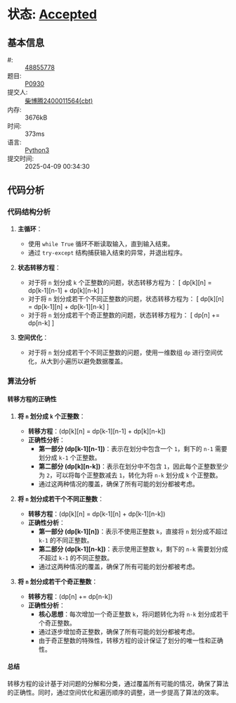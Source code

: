<h1>状态: <a href="http://dsbpython.openjudge.cn/dspythonbook/solution/48855778/" class="result-right">Accepted</a></h1>
<div class="compile-info">
<h2>基本信息</h2>
<dl>
	<dt>#:</dt>
	<dd><a href="/dspythonbook/solution/48855778/">48855778</a></dd>
	<dt>题目:</dt>
	<dd><a href="/dspythonbook/P0930/">P0930</a></dd>
	<dt>提交人:</dt>
	<dd><a class="user-anchor" href="http://openjudge.cn/user/1458599/in/group-491/">柴博腾2400011564(cbt)</a></dd>
		<dt>内存:</dt>
	<dd>3676kB</dd>
			<dt>时间:</dt>
	<dd>373ms</dd>
		<dt>语言:</dt>
	<dd><a href="/dspythonbook/solution/48855778/">Python3</a></dd>
	<dt>提交时间:</dt>
	<dd>2025-04-09 00:34:30</dd>
</dl>
</div>

## 代码分析

### 代码结构分析

1. **主循环**：
   - 使用 `while True` 循环不断读取输入，直到输入结束。
   - 通过 `try-except` 结构捕获输入结束的异常，并退出程序。

1. **状态转移方程**：
   - 对于将 `n` 划分成 `k` 个正整数的问题，状态转移方程为：
     \[
     dp[k][n] = dp[k-1][n-1] + dp[k][n-k]
     \]
   - 对于将 `n` 划分成若干个不同正整数的问题，状态转移方程为：
     \[
     dp[k][n] = dp[k-1][n] + dp[k-1][n-k]
     \]
   - 对于将 `n` 划分成若干个奇正整数的问题，状态转移方程为：
     \[
     dp[n] += dp[n-k]
     \]

1. **空间优化**：
   - 对于将 `n` 划分成若干个不同正整数的问题，使用一维数组 `dp` 进行空间优化，从大到小遍历以避免数据覆盖。

### 算法分析

#### 转移方程的正确性

1. **将 `n` 划分成 `k` 个正整数**：
   - **转移方程**：\(dp[k][n] = dp[k-1][n-1] + dp[k][n-k]\)
   - **正确性分析**：
     - **第一部分 \(dp[k-1][n-1]\)**：表示在划分中包含一个 `1`，剩下的 `n-1` 需要划分成 `k-1` 个正整数。
     - **第二部分 \(dp[k][n-k]\)**：表示在划分中不包含 `1`，因此每个正整数至少为 `2`，可以将每个正整数减去 `1`，转化为将 `n-k` 划分成 `k` 个正整数。
     - 通过这两种情况的覆盖，确保了所有可能的划分都被考虑。

2. **将 `n` 划分成若干个不同正整数**：
   - **转移方程**：\(dp[k][n] = dp[k-1][n] + dp[k-1][n-k]\)
   - **正确性分析**：
     - **第一部分 \(dp[k-1][n]\)**：表示不使用正整数 `k`，直接将 `n` 划分成不超过 `k-1` 的不同正整数。
     - **第二部分 \(dp[k-1][n-k]\)**：表示使用正整数 `k`，剩下的 `n-k` 需要划分成不超过 `k-1` 的不同正整数。
     - 通过这两种情况的覆盖，确保了所有可能的划分都被考虑。

3. **将 `n` 划分成若干个奇正整数**：
   - **转移方程**：\(dp[n] += dp[n-k]\)
   - **正确性分析**：
     - **核心思想**：每次增加一个奇正整数 `k`，将问题转化为将 `n-k` 划分成若干个奇正整数。
     - 通过逐步增加奇正整数，确保了所有可能的划分都被考虑。
     - 由于奇正整数的特殊性，转移方程的设计保证了划分的唯一性和正确性。

#### 总结
转移方程的设计基于对问题的分解和分类，通过覆盖所有可能的情况，确保了算法的正确性。同时，通过空间优化和遍历顺序的调整，进一步提高了算法的效率。
